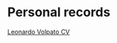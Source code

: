 # Personal records
[Leonardo Volpato CV](https://github.com/volpatoo/resume/blob/main/LV_resume2.pdf)
